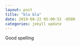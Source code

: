 ```yaml
---
layout: post
title: "bla bla"
date: 2019-08-22 05:00:51 -0500
categories: jekyll update
---
```


Good spelling
